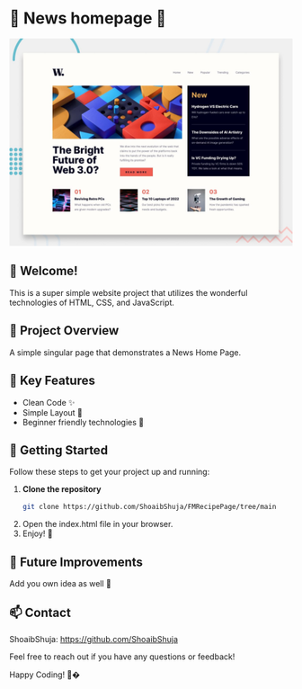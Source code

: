 # 🌈 News homepage 🌈

![Design preview for the News homepage coding challenge](./design/desktop-preview.jpg)

## 👋 Welcome! 

This is a super simple website project that utilizes the wonderful technologies of HTML, CSS, and JavaScript. 

## 🌟 Project Overview

A simple singular page that demonstrates a News Home Page.

## 🔑 Key Features

- Clean Code ✨
- Simple Layout 🚀
- Beginner friendly technologies 🎉

## 🚀 Getting Started

Follow these steps to get your project up and running:

1. **Clone the repository**
   ```bash
   git clone https://github.com/ShoaibShuja/FMRecipePage/tree/main
2. Open the index.html file in your browser.
3. Enjoy! 🎊

## 📅 Future Improvements

Add you own idea as well 🌱

## 📫 Contact

ShoaibShuja: https://github.com/ShoaibShuja

Feel free to reach out if you have any questions or feedback!

Happy Coding! 🤗�

